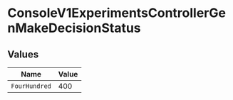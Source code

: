 # ConsoleV1ExperimentsControllerGenMakeDecisionStatus


## Values

| Name          | Value         |
| ------------- | ------------- |
| `FourHundred` | 400           |